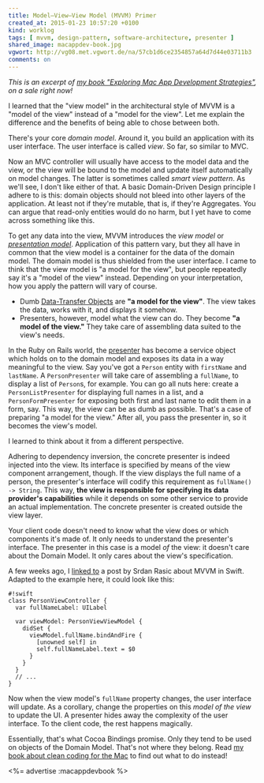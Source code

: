 ```yaml
---
title: Model–View–View Model (MVVM) Primer
created_at: 2015-01-23 10:57:20 +0100
kind: worklog
tags: [ mvvm, design-pattern, software-architecture, presenter ]
shared_image: macappdev-book.jpg
vgwort: http://vg08.met.vgwort.de/na/57cb1d6ce2354857a64d7d44e03711b3
comments: on
---
```


_This is an excerpt of [my book "Exploring Mac App Development Strategies"][book], on a sale right now!_

I learned that the "view model" in the architectural style of MVVM is a "model of the view" instead of a "model for the view". Let me explain the difference and the benefits of being able to chose between both.

There's your core _domain model_. Around it, you build an application with its user interface. The user interface is called _view_. So far, so similar to MVC.

Now an MVC controller will usually have access to the model data and the view, or the view will be bound to the model and update itself automatically on model changes. The latter is sometimes called _smart view pattern_. As we'll see, I don't like either of that. A basic Domain-Driven Design principle I adhere to is this: domain objects should not bleed into other layers of the application. At least not if they're mutable, that is, if they're Aggregates. You can argue that read-only entities would do no harm, but I yet have to come across something like this.

To get any data into the view, MVVM introduces the _view model_ or [_presentation model_][presmodel]. Application of this pattern vary, but they all have in common that the view model is a container for the data of the domain model. The domain model is thus shielded from the user interface. I came to think that the view model is "a model for the view", but people repeatedly say it's a "model of the view" instead. Depending on your interpretation, how you apply the pattern will vary of course.

* Dumb [Data-Transfer Objects][dto] are **"a model for the view"**. The view takes the data, works with it, and displays it somehow.
* Presenters, however, model what the view can do. They become **"a model of the view."** They take care of assembling data suited to the view's needs.

In the Ruby on Rails world, the [presenter][] has become a service object which holds on to the domain model and exposes its data in a way meaningful to the view. Say you've got a `Person` entity with `firstName` and `lastName`. A `PersonPresenter` will take care of assembling a `fullName`, to display a list of `Person`s, for example. You can go all nuts here: create a `PersonListPresenter` for displaying full names in a list, and a `PersonFormPresenter` for exposing both first and last name to edit them in a form, say. This way, the view can be as dumb as possible. That's a case of preparing "a model for the view." After all, you pass the presenter in, so it becomes the view's model.

I learned to think about it from a different perspective.

Adhering to dependency inversion, the concrete presenter is indeed injected into the view. Its interface is specified by means of the view component arrangement, though. If the view displays the full name of a person, the presenter's interface will codify this requirement as `fullName() -> String`. This way, **the view is responsible for specifying its data provider's capabilities** while it depends on some other service to provide an actual implementation. The concrete presenter is created outside the view layer.

Your client code doesn't need to know what the view does or which components it's made of. It only needs to understand the presenter's interface. The presenter in this case is a model _of_ the view: it doesn't care about the Domain Model. It only cares about the view's specification.

A few weeks ago, I [linked to](/posts/2014/12/mvvm-in-swift) a post by Srdan Rasic about MVVM in Swift. Adapted to the example here, it could look like this:

    #!swift
    class PersonViewController {
      var fullNameLabel: UILabel
   
      var viewModel: PersonViewViewModel {
        didSet {
          viewModel.fullName.bindAndFire {
            [unowned self] in
            self.fullNameLabel.text = $0
          }
        }
      }
      // ...
    }
    
Now when the view model's `fullName` property changes, the user interface will update. As a corollary, change the properties on this _model of the view_ to update the UI. A presenter hides away the complexity of the user interface. To the client code, the rest happens magically.

Essentially, that's what Cocoa Bindings promise. Only they tend to be used on objects of the Domain Model. That's not where they belong. Read [my book about clean coding for the Mac][book] to find out what to do instead!

<%= advertise :macappdevbook %>

[presmodel]: http://martinfowler.com/eaaDev/PresentationModel.html
[dto]: http://en.wikipedia.org/wiki/Data_transfer_object
[book]: https://leanpub.com/develop-mac-apps-clean-architecture-swift/
[presenter]: http://eewang.github.io/blog/2013/09/26/presenting-the-rails-presenter-pattern/
